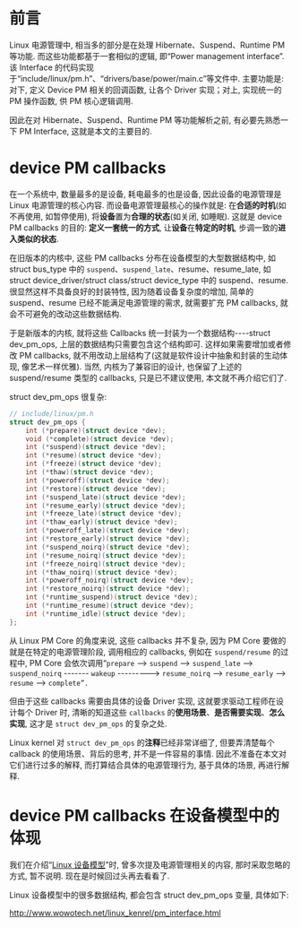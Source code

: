 
# 前言

Linux 电源管理中, 相当多的部分是在处理 Hibernate、Suspend、Runtime PM 等功能. 而这些功能都基于一套相似的逻辑, 即“Power management interface”. 该 Interface 的代码实现于“include/linux/pm.h”、“drivers/base/power/main.c”等文件中. 主要功能是: 对下, 定义 Device PM 相关的回调函数, 让各个 Driver 实现；对上, 实现统一的 PM 操作函数, 供 PM 核心逻辑调用. 

因此在对 Hibernate、Suspend、Runtime PM 等功能解析之前, 有必要先熟悉一下 PM Interface, 这就是本文的主要目的. 

# device PM callbacks

在一个系统中, 数量最多的是设备, 耗电最多的也是设备, 因此设备的电源管理是 Linux 电源管理的核心内容. 而设备电源管理最核心的操作就是: 在**合适的时机**(如不再使用, 如暂停使用), 将**设备**置为**合理的状态**(如关闭, 如睡眠). 这就是 device PM callbacks 的目的: **定义一套统一的方式**, 让**设备**在**特定的时机**, 步调一致的**进入类似的状态**. 

在旧版本的内核中, 这些 PM callbacks 分布在设备模型的大型数据结构中, 如 struct bus_type 中的 `suspend`、`suspend_late`、resume、resume_late, 如 struct device_driver/struct class/struct device_type 中的 suspend、resume. 很显然这样不具备良好的封装特性, 因为随着设备复杂度的增加, 简单的 suspend、resume 已经不能满足电源管理的需求, 就需要扩充 PM callbacks, 就会不可避免的改动这些数据结构. 

于是新版本的内核, 就将这些 Callbacks 统一封装为一个数据结构----struct dev_pm_ops, 上层的数据结构只需要包含这个结构即可. 这样如果需要增加或者修改 PM callbacks, 就不用改动上层结构了(这就是软件设计中抽象和封装的生动体现, 像艺术一样优雅). 当然, 内核为了兼容旧的设计, 也保留了上述的 suspend/resume 类型的 callbacks, 只是已不建议使用, 本文就不再介绍它们了. 

struct dev_pm_ops 很复杂:

```cpp
// include/linux/pm.h
struct dev_pm_ops {
    int (*prepare)(struct device *dev);
    void (*complete)(struct device *dev);
    int (*suspend)(struct device *dev);
    int (*resume)(struct device *dev);
    int (*freeze)(struct device *dev);
    int (*thaw)(struct device *dev);
    int (*poweroff)(struct device *dev);
    int (*restore)(struct device *dev);
    int (*suspend_late)(struct device *dev);
    int (*resume_early)(struct device *dev);
    int (*freeze_late)(struct device *dev);
    int (*thaw_early)(struct device *dev);
    int (*poweroff_late)(struct device *dev);
    int (*restore_early)(struct device *dev);
    int (*suspend_noirq)(struct device *dev);
    int (*resume_noirq)(struct device *dev);
    int (*freeze_noirq)(struct device *dev);
    int (*thaw_noirq)(struct device *dev);
    int (*poweroff_noirq)(struct device *dev);
    int (*restore_noirq)(struct device *dev);
    int (*runtime_suspend)(struct device *dev);
    int (*runtime_resume)(struct device *dev);
    int (*runtime_idle)(struct device *dev);
};
```

从 Linux PM Core 的角度来说, 这些 callbacks 并不复杂, 因为 PM Core 要做的就是在特定的电源管理阶段, 调用相应的 callbacks, 例如在 `suspend/resume` 的过程中, PM Core 会依次调用“`prepare` —> `suspend` —> `suspend_late` —> `suspend_noirq` ------- `wakeup` ---------> `resume_noirq` —> `resume_early` —> `resume` --> `complete”. `

但由于这些 callbacks 需要由具体的设备 Driver 实现, 这就要求驱动工程师在设计每个 Driver 时, 清晰的知道这些 `callbacks` 的**使用场景**、**是否需要实现**、**怎么实现**, 这才是 `struct dev_pm_ops` 的复杂之处. 

Linux kernel 对 `struct dev_pm_ops` 的**注释**已经非常详细了, 但要弄清楚每个 callback 的使用场景、背后的思考, 并不是一件容易的事情. 因此不准备在本文对它们进行过多的解释, 而打算结合具体的电源管理行为, 基于具体的场景, 再进行解释. 

# device PM callbacks 在设备模型中的体现

我们在介绍“[Linux 设备模型](http://www.wowotech.net/device_model/device_resource_management.html)”时, 曾多次提及电源管理相关的内容, 那时采取忽略的方式, 暂不说明. 现在是时候回过头再去看看了. 

Linux 设备模型中的很多数据结构, 都会包含 struct dev_pm_ops 变量, 具体如下: 







http://www.wowotech.net/linux_kenrel/pm_interface.html
